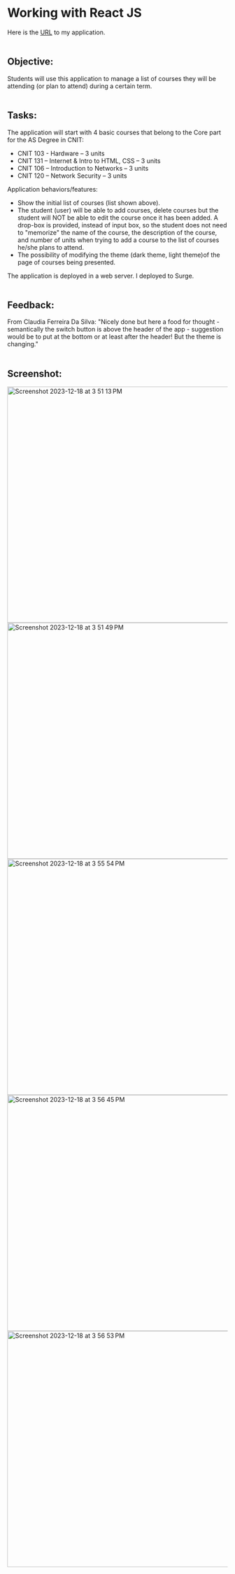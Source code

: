 # Working with React JS
Here is the <a href="https://green-toothpaste.surge.sh/" target="_blank" rel="noreferrer noopener">URL</a> to my application.
<br><br> 

## Objective:
Students will use this application to manage a list of courses they will be attending (or plan to attend) during a certain term.
<br><br> 

## Tasks:
The application will start with 4 basic courses that belong to the Core part for the AS Degree in CNIT:
- CNIT 103 - Hardware – 3 units
- CNIT 131 – Internet & Intro to HTML, CSS – 3 units
- CNIT 106 – Introduction to Networks – 3 units
- CNIT 120 – Network Security – 3 units

Application behaviors/features:
- Show the initial list of courses (list shown above).
- The student (user) will be able to add courses, delete courses but the student will NOT be able to edit the course once it has been added. A drop-box is provided, instead of input box, so the student does not need to "memorize" the name of the course, the description of the course, and number of units when trying to add a course to the list of courses he/she plans to attend.
- The possibility of modifying the theme (dark theme, light theme)of the page of courses being presented.

The application is deployed in a web server. I deployed to Surge. 
<br><br> 

## Feedback:
From Claudia Ferreira Da Silva: "Nicely done but here a food for thought - semantically the switch button is above the header of the app - suggestion would be to put at the bottom or at least after the header! But the theme is changing."
<br><br> 

## Screenshot:
<img width="540" alt="Screenshot 2023-12-18 at 3 51 13 PM" src="https://github.com/pui-yi/react_todo/assets/153875169/763b4596-ab1c-4399-b9aa-0714ff09bae5">
<img width="540" alt="Screenshot 2023-12-18 at 3 51 49 PM" src="https://github.com/pui-yi/react_todo/assets/153875169/f96d64e7-f46f-42d8-9bf8-2cb552fe4737">
<img width="540" alt="Screenshot 2023-12-18 at 3 55 54 PM" src="https://github.com/pui-yi/react_todo/assets/153875169/a8bbffc1-0e9c-4ba4-8f98-694e6cf1f013">
<img width="540" alt="Screenshot 2023-12-18 at 3 56 45 PM" src="https://github.com/pui-yi/react_todo/assets/153875169/4d9200c8-9e66-46cd-9feb-32f45a33db93">
<img width="540" alt="Screenshot 2023-12-18 at 3 56 53 PM" src="https://github.com/pui-yi/react_todo/assets/153875169/2e584cd9-12b2-4a34-8292-ae2062d426f7">



